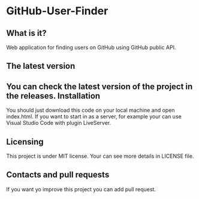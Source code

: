 # GitHub-User-Finder


What is it?
----------
Web application for finding users on GitHub using GitHub public API. 

The latest version
----------

You can check the latest version of the project in the releases.
Installation
-----------
You should just download this code on your local machine and open index.html. If you want to start in as a server, for example your can use Visual Studio Code with plugin LiveServer.

Licensing
---------
This project is under MIT license. Your can see more details in LICENSE file.

Contacts and pull requests
--------
If you want yo improve this project you can add pull request.

